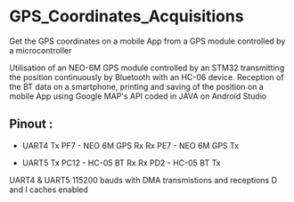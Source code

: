 # GPS_Coordinates_Acquisitions
Get the GPS coordinates on a mobile App from a GPS module controlled by a microcontroller

Utilisation of an NEO-6M GPS module controlled by an STM32 transmitting the position continuously by Bluetooth with an HC-06 device. Reception of the BT data on a smartphone, printing and saving of the position on a mobile App using Google MAP's API coded in JAVA on Android Studio

## Pinout :

  *  UART4 Tx  PF7 - NEO 6M GPS Rx
      Rx  PE7 - NEO 6M GPS Tx

  *  UART5 Tx  PC12 - HC-05 BT Rx
      Rx  PD2 - HC-05 BT Tx

UART4 & UART5 115200 bauds with DMA transmistions and receptions
D and I caches enabled
